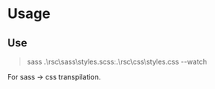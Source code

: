 # Usage
## Use
> sass .\rsc\sass\styles.scss:.\rsc\css\styles.css --watch   

For sass -> css transpilation.